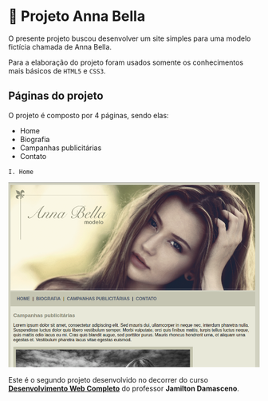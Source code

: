 # :woman: Projeto Anna Bella



O presente projeto buscou desenvolver um site simples para uma modelo fictícia chamada de Anna Bella.

Para a elaboração do projeto foram usados somente os conhecimentos mais básicos de `HTML5` e `CSS3`.

## Páginas do projeto

O projeto é composto por 4 páginas, sendo elas:

- Home
- Biografia
- Campanhas publicitárias
- Contato



```
I. Home
```

   ![Figure](https://github.com/Vinicius999/web-project-002-AnnaBella/blob/main/images/screenshot1.png)



Este é o segundo projeto desenvolvido no decorrer do curso **[Desenvolvimento Web Completo](https://www.udemy.com/course/web-completo/)** do professor **Jamilton Damasceno**.


